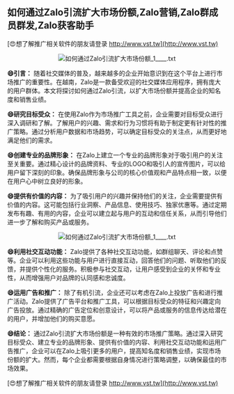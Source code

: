 ## **如何通过Zalo引流扩大市场份额,Zalo营销,Zalo群成员群发,Zalo获客助手**

[😍想了解推广相关软件的朋友请登录 http://www.vst.tw](http://www.vst.tw)

 <center><img src="https://vst.tw/MP4/tuiguang/png/7.png" alt="如何通过Zalo引流扩大市场份额_1____.txt"></center>

**😄引言：**
随着社交媒体的普及，越来越多的企业开始意识到在这个平台上进行市场推广的重要性。在越南，Zalo是一款备受欢迎的社交媒体应用程序，拥有庞大的用户群体。本文将探讨如何通过Zalo引流，以扩大市场份额并提高企业的知名度和销售业绩。

**😄研究目标受众：**
在使用Zalo作为市场推广工具之前，企业需要对目标受众进行深入调研和了解。了解用户的兴趣、需求和行为习惯将有助于制定更有针对性的推广策略。通过分析用户数据和市场趋势，可以确定目标受众的关注点，从而更好地满足他们的需求。

**😄创建专业的品牌形象：**
在Zalo上建立一个专业的品牌形象对于吸引用户的关注至关重要。通过精心设计的品牌资料、专业的LOGO和吸引人的宣传图片，可以给用户留下深刻的印象。确保品牌形象与公司的核心价值观和产品特点相一致，以便在用户心中树立良好的形象。

**😄提供有价值的内容：**
为了吸引用户的兴趣并保持他们的关注，企业需要提供有价值的内容。这可能包括行业洞察、产品信息、使用技巧、独家优惠等。通过定期发布有趣、有用的内容，企业可以建立起与用户的互动和信任关系，从而引导他们进一步了解和购买产品或服务。

 <center><img src="https://vst.tw/MP4/tuiguang/png/8.png" alt="如何通过Zalo引流扩大市场份额_1____.txt"></center>

**😄利用社交互动功能：**
Zalo提供了各种社交互动功能，如群组聊天、评论和点赞等。企业可以利用这些功能与用户进行直接互动，回答他们的问题、听取他们的反馈，并提供个性化的服务。积极参与社交互动，让用户感受到企业的关怀和专业性，从而增强用户对品牌的认同感和忠诚度。

**😄运用广告和推广：**
除了有机引流，企业还可以考虑在Zalo上投放广告和进行推广活动。Zalo提供了广告平台和推广工具，可以根据目标受众的特征和兴趣定向广告投放。通过精确的广告定位和创意设计，可以将产品或服务的信息传达给潜在的用户，并增加他们的购买意愿。

**😄结论：**
通过Zalo引流扩大市场份额是一种有效的市场推广策略。通过深入研究目标受众、建立专业的品牌形象、提供有价值的内容、利用社交互动功能和运用广告推广，企业可以在Zalo上吸引更多的用户，提高知名度和销售业绩，实现市场份额的扩大。然而，每个企业都需要根据自身情况进行策略调整，以确保最佳的市场效果。

[😍想了解推广相关软件的朋友请登录 http://www.vst.tw](http://www.vst.tw)



